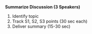 <!-- ---
!-- Timestamp: 2025-09-25 22:51:27
!-- Author: ywatanabe
!-- File: /home/ywatanabe/proj/pte/10_LS_summarize-three-speaker-discussion/README.md
!-- --- -->

**Summarize Discussion (3 Speakers)**
1. Identify topic
2. Track S1, S2, S3 points (30 sec each)
3. Deliver summary (15-30 sec)

<!-- EOF -->